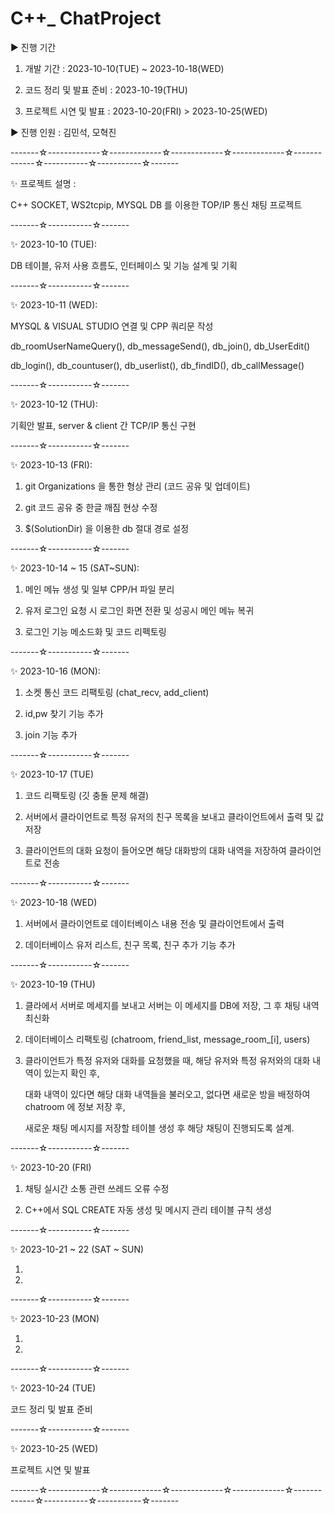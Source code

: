 # C++_ ChatProject

▶ 진행 기간

 1) 개발 기간 : 2023-10-10(TUE) ~ 2023-10-18(WED)

 2) 코드 정리 및 발표 준비 : 2023-10-19(THU)

 3) 프로젝트 시연 및 발표 : 2023-10-20(FRI) > 2023-10-25(WED)

▶ 진행 인원 : 김민석, 모혁진

-------☆-------------☆-------------☆-------------☆-------------☆-------------☆-----------☆-----------☆-------

✨ 프로젝트 설명 : 

C++ SOCKET, WS2tcpip, MYSQL DB 를 이용한 TOP/IP 통신 채팅 프로젝트


-------☆-----------☆-------

✨ 2023-10-10 (TUE): 

DB 테이블, 유저 사용 흐름도, 인터페이스 및 기능 설계 및 기획


-------☆-----------☆-------


✨ 2023-10-11 (WED): 

MYSQL & VISUAL STUDIO 연결 및 CPP 쿼리문 작성

db_roomUserNameQuery(), db_messageSend(), db_join(), db_UserEdit()
 
db_login(), db_countuser(), db_userlist(), db_findID(), db_callMessage()


-------☆-----------☆-------

✨ 2023-10-12 (THU): 

 기획안 발표, server & client 간 TCP/IP 통신 구현


-------☆-----------☆-------

✨ 2023-10-13 (FRI): 

1. git Organizations 을 통한 형상 관리 (코드 공유 및 업데이트)

2. git 코드 공유 중 한글 깨짐 현상 수정

3. $(SolutionDir) 을 이용한 db 절대 경로 설정


-------☆-----------☆-------

✨ 2023-10-14 ~ 15 (SAT~SUN):

1. 메인 메뉴 생성 및 일부 CPP/H 파일 분리

2. 유저 로그인 요청 시 로그인 화면 전환 및 성공시 메인 메뉴 복귀

3. 로그인 기능 메소드화 및 코드 리펙토링

-------☆-----------☆-------

✨ 2023-10-16 (MON):

1. 소켓 통신 코드 리팩토링 (chat_recv, add_client)

2. id,pw 찾기 기능 추가

3. join 기능 추가

-------☆-----------☆-------

✨ 2023-10-17 (TUE)

1. 코드 리팩토링 (깃 충돌 문제 해결)

2. 서버에서 클라이언트로 특정 유저의 친구 목록을 보내고 클라이언트에서 출력 및 값 저장

3. 클라이언트의 대화 요청이 들어오면 해당 대화방의 대화 내역을 저장하여 클라이언트로 전송

-------☆-----------☆-------

✨ 2023-10-18 (WED)

1. 서버에서 클라이언트로 데이터베이스 내용 전송 및 클라이언트에서 출력

2. 데이터베이스 유저 리스트, 친구 목록, 친구 추가 기능 추가
   
-------☆-----------☆-------

✨ 2023-10-19 (THU)

1. 클라에서 서버로 메세지를 보내고 서버는 이 메세지를 DB에 저장, 그 후 채팅 내역 최신화

2. 데이터베이스 리팩토링 (chatroom, friend_list, message_room_[i], users)

3. 클라이언트가 특정 유저와 대화를 요청했을 때, 해당 유저와 특정 유저와의 대화 내역이 있는지 확인 후,
   
   대화 내역이 있다면 해당 대화 내역들을 불러오고, 없다면 새로운 방을 배정하여 chatroom 에 정보 저장 후,

   새로운 채팅 메시지를 저장할 테이블 생성 후 해당 채팅이 진행되도록 설계.

   
-------☆-----------☆-------

✨ 2023-10-20 (FRI)

1. 채팅 실시간 소통 관련 쓰레드 오류 수정

2. C++에서 SQL CREATE 자동 생성 및 메시지 관리 테이블 규칙 생성


-------☆-----------☆-------

✨ 2023-10-21 ~ 22 (SAT ~ SUN)

1. 

2. 


-------☆-----------☆-------

✨ 2023-10-23 (MON)

1. 

2. 
   
-------☆-----------☆-------

✨ 2023-10-24 (TUE)


코드 정리 및 발표 준비

-------☆-----------☆-------

✨ 2023-10-25 (WED)

프로젝트 시연 및 발표

-------☆-------------☆-------------☆-------------☆-------------☆-------------☆-----------☆-----------☆-------



